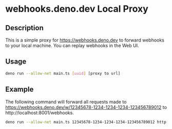 # webhooks.deno.dev Local Proxy
## Description
This is a simple proxy for https://webhooks.deno.dev to forward webhooks to your local machine. You can replay webhooks in the Web UI.

## Usage
```bash
deno run --allow-net main.ts [uuid] [proxy to url]
```

## Example

The following command will forward all requests made to https://webhooks.deno.dev/w/12345678-1234-1234-1234-123456789012 to http://localhost:8001/webhooks.
```bash
deno run --allow-net main.ts 12345678-1234-1234-1234-123456789012 http://localhost:8001/webhooks
```
